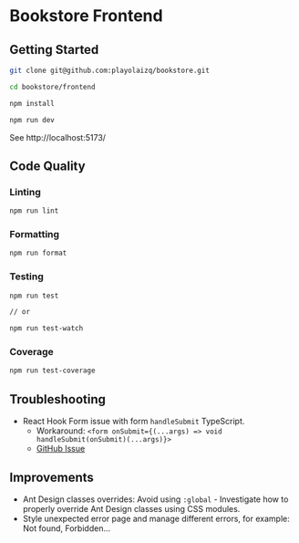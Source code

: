 # Bookstore Frontend

## Getting Started

```bash
git clone git@github.com:playolaizq/bookstore.git

cd bookstore/frontend

npm install

npm run dev
```

See http://localhost:5173/

## Code Quality

### Linting

```bash
npm run lint
```

### Formatting

```bash
npm run format
```

### Testing

```bash
npm run test

// or

npm run test-watch
```

### Coverage

```bash
npm run test-coverage
```

## Troubleshooting

- React Hook Form issue with form `handleSubmit` TypeScript.
  - Workaround: `<form onSubmit={(...args) => void handleSubmit(onSubmit)(...args)}>`
  - [GitHub Issue](https://github.com/orgs/react-hook-form/discussions/8020#discussioncomment-3362300)

## Improvements

- Ant Design classes overrides: Avoid using `:global` - Investigate how to properly override Ant Design classes using CSS modules.
- Style unexpected error page and manage different errors, for example: Not found, Forbidden...
